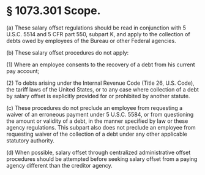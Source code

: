 # § 1073.301   Scope.

(a) These salary offset regulations should be read in conjunction with 5 U.S.C. 5514 and 5 CFR part 550, subpart K, and apply to the collection of debts owed by employees of the Bureau or other Federal agencies.


(b) These salary offset procedures do not apply:


(1) Where an employee consents to the recovery of a debt from his current pay account;


(2) To debts arising under the Internal Revenue Code (Title 26, U.S. Code), the tariff laws of the United States, or to any case where collection of a debt by salary offset is explicitly provided for or prohibited by another statute.


(c) These procedures do not preclude an employee from requesting a waiver of an erroneous payment under 5 U.S.C. 5584, or from questioning the amount or validity of a debt, in the manner specified by law or these agency regulations. This subpart also does not preclude an employee from requesting waiver of the collection of a debt under any other applicable statutory authority.


(d) When possible, salary offset through centralized administrative offset procedures should be attempted before seeking salary offset from a paying agency different than the creditor agency.




